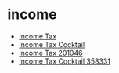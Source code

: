 # income

 * [Income Tax](../../index/i/income-tax-201046.json)
 * [Income Tax Cocktail](../../index/i/income-tax-cocktail-358331.json)
 * [Income Tax 201046](../../index/i/income-tax-201046.json)
 * [Income Tax Cocktail 358331](../../index/i/income-tax-cocktail-358331.json)
